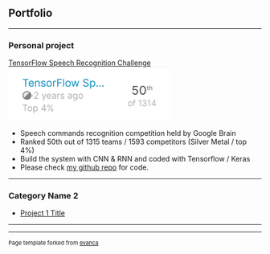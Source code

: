 ## Portfolio

---

### Personal project 

[TensorFlow Speech Recognition Challenge](https://www.kaggle.com/c/tensorflow-speech-recognition-challenge)
<img src="images/kaggle_tf_thumb.png?raw=true"/>
- Speech commands recognition competition held by Google Brain
- Ranked 50th out of 1315 teams / 1593 competitors (Silver Metal / top 4%)
- Build the system with CNN & RNN and coded with Tensorflow / Keras
- Please check [my github repo](https://github.com/PhilipXue/TF-CRNN-kaggle-voice-competition) for code.


---

### Category Name 2

- [Project 1 Title](http://example.com/)

---




---
<p style="font-size:11px">Page template forked from <a href="https://github.com/evanca/quick-portfolio">evanca</a></p>
<!-- Remove above link if you don't want to attibute -->
